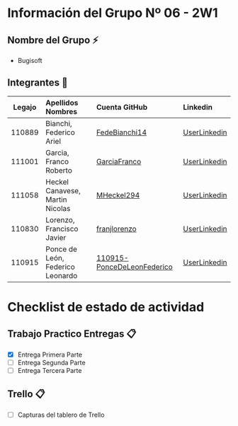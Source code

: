 ﻿# Información del Grupo Nº 06 - 2W1


## Nombre del Grupo :zap:

* Bugisoft


## Integrantes :busts_in_silhouette:

| Legajo| Apellidos Nombres  | Cuenta GitHub | Linkedin
| :------: | :-------- | :-------- | :-------- |
| 110889 | Bianchi, Federico Ariel |[FedeBianchi14](https://github.com/xxxx)|[UserLinkedin](https://ar.linkedin.com/)|
| 111001 | Garcia, Franco Roberto |[GarciaFranco](https://github.com/xxxx)|[UserLinkedin](https://ar.linkedin.com/)|
| 111058 | Heckel Canavese, Martin Nicolas |[MHeckel294](https://github.com/MHeckel294)|[UserLinkedin](https://ar.linkedin.com/)|
| 110830 | Lorenzo, Francisco Javier |[franjlorenzo](https://github.com/franjlorenzo)|[UserLinkedin](https://ar.linkedin.com/)|
| 110915 | Ponce de León, Federico Leonardo |[110915-PonceDeLeonFederico](https://github.com/xxxx)|[UserLinkedin](https://ar.linkedin.com/)|


# Checklist de estado de actividad

## Trabajo Practico Entregas :clipboard:
- [x] Entrega Primera Parte
- [ ] Entrega Segunda Parte
- [ ] Entrega Tercera Parte

## Trello :clipboard:
- [ ] Capturas del tablero de Trello

